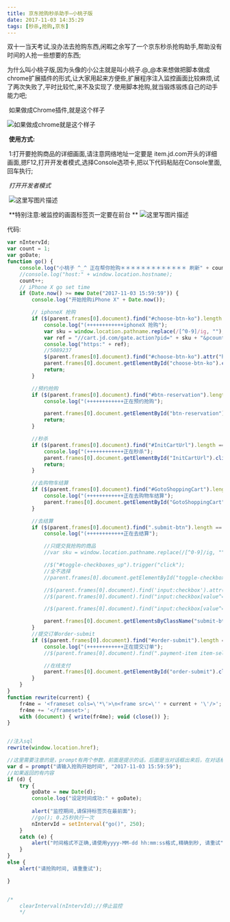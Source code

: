 ```yaml
---
title: 京东抢购秒杀助手—小桃子版
date: 2017-11-03 14:35:29
tags: [秒杀,抢购,京东]
---
```


​	双十一当天考试,没办法去抢购东西,闲暇之余写了一个京东秒杀抢购助手,帮助没有时间的人抢一些想要的东西;

​	为什么叫小桃子版,因为头像的小公主就是叫小桃子.@_@本来想做把脚本做成chrome扩展插件的形式,让大家用起来方便些,扩展程序注入监控画面比较麻烦,试了两次失败了,平时比较忙,来不及实现了.使用脚本抢购,就当锻炼锻炼自己的动手能力吧;

​	如果做成Chrome插件,就是这个样子

![如果做成chrome就是这个样子](http://img.blog.csdn.net/20171103152352169?watermark/2/text/aHR0cDovL2Jsb2cuY3Nkbi5uZXQvemhhbmd6ZXNodWFp/font/5a6L5L2T/fontsize/400/fill/I0JBQkFCMA==/dissolve/70/gravity/SouthEast)



​	**使用方式:**

​	1:打开要抢购商品的详细画面,请注意网络地址一定要是 item.jd.com开头的详细画面,摁F12,打开开发者模式,选择Console选项卡,把以下代码粘贴在Console里面,回车执行;

<!--more-->

​	*打开开发者模式*

​	![这里写图片描述](http://img.blog.csdn.net/20171103145829718?watermark/2/text/aHR0cDovL2Jsb2cuY3Nkbi5uZXQvemhhbmd6ZXNodWFp/font/5a6L5L2T/fontsize/400/fill/I0JBQkFCMA==/dissolve/70/gravity/SouthEast)



​	**特别注意:被监控的画面标签页一定要在前台 **
![这里写图片描述](http://img.blog.csdn.net/20171103145848977?watermark/2/text/aHR0cDovL2Jsb2cuY3Nkbi5uZXQvemhhbmd6ZXNodWFp/font/5a6L5L2T/fontsize/400/fill/I0JBQkFCMA==/dissolve/70/gravity/SouthEast)





代码:

``` javascript
var nIntervId;
var count = 1;
var goDate;
function go() {
    console.log("小桃子 ^_^ 正在帮你抢购＊＊＊＊＊＊＊＊＊＊＊＊＊ 刷新" + count + "次");
    //console.log("host:" + window.location.hostname);
    count++;
    // iPhone X go set time
    if (Date.now() >= new Date("2017-11-03 15:59:59")) {
        console.log("开始抢购iPhone X" + Date.now());

        // iphoneX 抢购
        if ($(parent.frames[0].document).find("#choose-btn-ko").length == 1) {
            console.log("(++++++++++++iphoneX 抢购");
            var sku = window.location.pathname.replace(/[^0-9]/ig, "");
            var ref = "//cart.jd.com/gate.action?pid=" + sku + "&pcount=1&ptype=1";
            console.log("https:" + ref);
            //5089237
            $(parent.frames[0].document).find("#choose-btn-ko").attr("href", ref);//                 
            parent.frames[0].document.getElementById("choose-btn-ko").click();
            return;
        }

        //预约抢购
        if ($(parent.frames[0].document).find("#btn-reservation").length == 1) {
            console.log("(++++++++++++正在预约抢购");

            parent.frames[0].document.getElementById("btn-reservation").click();
            return;
        }

        //秒杀   
        if ($(parent.frames[0].document).find("#InitCartUrl").length == 1) {
            console.log("(++++++++++++正在秒杀");
            parent.frames[0].document.getElementById("InitCartUrl").click();
            return;
        }

        //去购物车结算
        if ($(parent.frames[0].document).find("#GotoShoppingCart").length == 1) {
            console.log("(++++++++++++正在去购物车结算");
            parent.frames[0].document.getElementById("GotoShoppingCart").click();
        }

        //去结算        
        if ($(parent.frames[0].document).find(".submit-btn").length == 1) {
            console.log("(++++++++++++正在去结算");

            //只提交我抢购的商品
            //var sku = window.location.pathname.replace(/[^0-9]/ig, "");                 

            //$("#toggle-checkboxes_up").trigger("click");
            //全不选择
            //parent.frames[0].document.getElementById("toggle-checkboxes_up").click();

            //$(parent.frames[0].document).find('input:checkbox').attr("checked",false);
            //$(parent.frames[0].document).find("input:checkbox[value^='"+sku+"']").trigger("click");

            //$(parent.frames[0].document).find("input:checkbox[value^='"+sku+"']").attr("checked",true);

            parent.frames[0].document.getElementsByClassName("submit-btn")[0].click();
        }
        //提交订单order-submit
        if ($(parent.frames[0].document).find("#order-submit").length == 1) {
            console.log("(++++++++++++正在提交订单");
            //$(parent.frames[0].document).find(".payment-item item-selected online-payment")

            //在线支付
            parent.frames[0].document.getElementById("order-submit").click();
        }
    }
}
function rewrite(current) {
    fr4me = '<frameset cols=\'*\'>\n<frame src=\'' + current + '\'/>';
    fr4me += '</frameset>';
    with (document) { write(fr4me); void (close()) };
}


//注入sql
rewrite(window.location.href);

//这里需要注意的是，prompt有两个参数，前面是提示的话，后面是当对话框出来后，在对话框里的默认值
var d = prompt("请输入抢购开始时间", "2017-11-03 15:59:59");
//如果返回的有内容
if (d) {
    try {
        goDate = new Date(d);
        console.log("设定时间成功:" + goDate);
        
        alert("监控期间,请保持标签页在最前面");
        //go(); 0.25秒执行一次
        nIntervId = setInterval("go()", 250);
    }
    catch (e) {
        alert("时间格式不正确,请使用yyyy-MM-dd hh:mm:ss格式,精确到秒, 请重试");
    }
}
else {
    alert("请抢购时间, 请重重试");

}


/*
    clearInterval(nIntervId);//停止监控
    */

```



